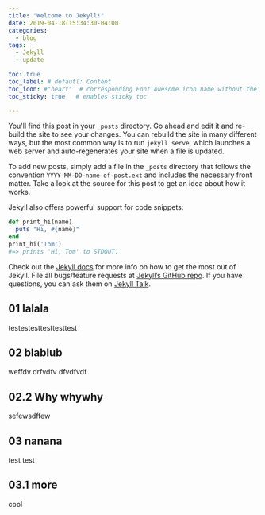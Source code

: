 ```yaml
---
title: "Welcome to Jekyll!"
date: 2019-04-18T15:34:30-04:00
categories:
  - blog
tags:
  - Jekyll
  - update

toc: true
toc_label: # defautl: Content
toc_icon: #"heart"  # corresponding Font Awesome icon name without the "fa" prefix
toc_sticky: true   # enables sticky toc

---
```


You'll find this post in your `_posts` directory. Go ahead and edit it and re-build the site to see your changes. You can rebuild the site in many different ways, but the most common way is to run `jekyll serve`, which launches a web server and auto-regenerates your site when a file is updated.

To add new posts, simply add a file in the `_posts` directory that follows the convention `YYYY-MM-DD-name-of-post.ext` and includes the necessary front matter. Take a look at the source for this post to get an idea about how it works.

Jekyll also offers powerful support for code snippets:

```ruby
def print_hi(name)
  puts "Hi, #{name}"
end
print_hi('Tom')
#=> prints 'Hi, Tom' to STDOUT.
```

Check out the [Jekyll docs][jekyll-docs] for more info on how to get the most out of Jekyll. File all bugs/feature requests at [Jekyll’s GitHub repo][jekyll-gh]. If you have questions, you can ask them on [Jekyll Talk][jekyll-talk].

[jekyll-docs]: https://jekyllrb.com/docs/home
[jekyll-gh]:   https://github.com/jekyll/jekyll
[jekyll-talk]: https://talk.jekyllrb.com/


## 01 lalala
testestesttesttesttest

## 02 blablub
weffdv
drfvdfv
dfvdfvdf

## 02.2 Why whywhy

sefewsdffew

## 03 nanana

test test

## 03.1 more
cool

